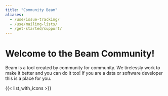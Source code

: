 ```yaml
---
title: "Community Beam"
aliases:
  - /use/issue-tracking/
  - /use/mailing-lists/
  - /get-started/support/
---
```


<!--
Licensed under the Apache License, Version 2.0 (the "License");
you may not use this file except in compliance with the License.
You may obtain a copy of the License at

http://www.apache.org/licenses/LICENSE-2.0

Unless required by applicable law or agreed to in writing, software
distributed under the License is distributed on an "AS IS" BASIS,
WITHOUT WARRANTIES OR CONDITIONS OF ANY KIND, either express or implied.
See the License for the specific language governing permissions and
limitations under the License.
-->

# Welcome to the Beam Community!

Beam is a tool created by community for community. We tirelessly work to make it better and you can do it too!
If you are a data or software developer this is a place for you.

{{< list_with_icons >}}
